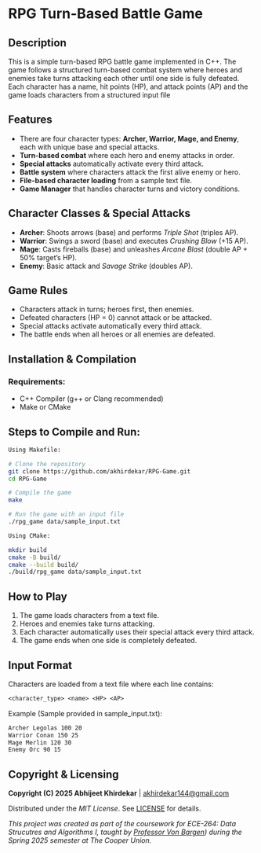 # RPG Turn-Based Battle Game

## Description
This is a simple turn-based RPG battle game implemented in C++. The game follows a structured turn-based combat system where heroes and enemies take turns attacking each other until one side is fully defeated. Each character has a name, hit points (HP), and attack points (AP) and the game loads characters from a structured input file

## Features
- There are four character types: **Archer, Warrior, Mage, and Enemy**, each with unique base and special attacks.
- **Turn-based combat** where each hero and enemy attacks in order.
- **Special attacks** automatically activate every third attack.
- **Battle system** where characters attack the first alive enemy or hero.
- **File-based character loading** from a sample text file.
- **Game Manager** that handles character turns and victory conditions.

## Character Classes & Special Attacks
- **Archer**: Shoots arrows (base) and performs *Triple Shot* (triples AP).
- **Warrior**: Swings a sword (base) and executes *Crushing Blow* (+15 AP).
- **Mage**: Casts fireballs (base) and unleashes *Arcane Blast* (double AP + 50% target’s HP).
- **Enemy**: Basic attack and *Savage Strike* (doubles AP).

## Game Rules
- Characters attack in turns; heroes first, then enemies.
- Defeated characters (HP = 0) cannot attack or be attacked.
- Special attacks activate automatically every third attack.
- The battle ends when all heroes or all enemies are defeated.

## Installation & Compilation
### Requirements:
- C++ Compiler (g++ or Clang recommended)
- Make or CMake

## Steps to Compile and Run:
```sh
Using Makefile:

# Clone the repository
git clone https://github.com/akhirdekar/RPG-Game.git
cd RPG-Game

# Compile the game
make

# Run the game with an input file
./rpg_game data/sample_input.txt
```
```sh
Using CMake:

mkdir build
cmake -B build/
cmake --build build/
./build/rpg_game data/sample_input.txt
```

## How to Play
1. The game loads characters from a text file.
2. Heroes and enemies take turns attacking.
3. Each character automatically uses their special attack every third attack.
4. The game ends when one side is completely defeated.

## Input Format
Characters are loaded from a text file where each line contains:
```txt
<character_type> <name> <HP> <AP>
```
Example (Sample provided in sample_input.txt):
```txt
Archer Legolas 100 20
Warrior Conan 150 25
Mage Merlin 120 30
Enemy Orc 90 15
```

## Copyright & Licensing

**Copyright (C) 2025 Abhijeet Khirdekar** | <akhirdekar144@gmail.com>

Distributed under the *MIT License*. See [LICENSE](https://github.com/akhirdekar/ece-264/blob/main/LICENSE) for details.

*This project was created as part of the coursework for *ECE-264: Data Strucutres and Algorithms I*, taught by [Professor Von Bargen](https://github.com/cdvonbargen)) during the Spring 2025 semester at The Cooper Union.*

